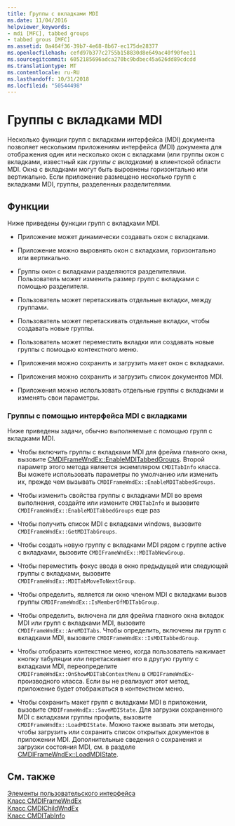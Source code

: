 ```yaml
---
title: Группы с вкладками MDI
ms.date: 11/04/2016
helpviewer_keywords:
- mdi [MFC], tabbed groups
- tabbed grous [MFC]
ms.assetid: 0a464f36-39b7-4e68-8b67-ec175de28377
ms.openlocfilehash: cefd97b377c2755b158830d8e649ac40f90fee11
ms.sourcegitcommit: 6052185696adca270bc9bdbec45a626dd89cdcdd
ms.translationtype: MT
ms.contentlocale: ru-RU
ms.lasthandoff: 10/31/2018
ms.locfileid: "50544498"
---
```

# <a name="mdi-tabbed-groups"></a>Группы с вкладками MDI

Несколько функции групп с вкладками интерфейса (MDI) документа позволяет нескольким приложениям интерфейса (MDI) документа для отображения один или несколько окон с вкладками (или группы окон с вкладками, известный как *группы с вкладками*) в клиентской области MDI. Окна с вкладками могут быть выровнены горизонтально или вертикально. Если приложение размещено несколько групп с вкладками MDI, группы, разделенных разделителями.

## <a name="features"></a>Функции

Ниже приведены функции групп с вкладками MDI.

- Приложение может динамически создавать окон с вкладками.

- Приложение можно выровнять окон с вкладками, горизонтально или вертикально.

- Группы окон с вкладками разделяются разделителями. Пользователь может изменить размер групп с вкладками с помощью разделителя.

- Пользователь может перетаскивать отдельные вкладки, между группами.

- Пользователь может перетаскивать отдельные вкладки, чтобы создавать новые группы.

- Пользователь может переместить вкладки или создавать новые группы с помощью контекстного меню.

- Приложения можно сохранить и загрузить макет окон с вкладками.

- Приложения можно сохранить и загрузить список документов MDI.

- Приложения можно использовать отдельные группы с вкладками и изменять свои параметры.

### <a name="using-mdi-tabbed-groups"></a>Группы с помощью интерфейса MDI с вкладками

Ниже приведены задачи, обычно выполняемые с помощью групп с вкладками MDI.

- Чтобы включить группы с вкладками MDI для фрейма главного окна, вызовите [CMDIFrameWndEx::EnableMDITabbedGroups](../mfc/reference/cmdiframewndex-class.md#enablemditabbedgroups). Второй параметр этого метода является экземпляром `CMDITabInfo` класса. Вы можете использовать параметры по умолчанию или изменить их, прежде чем вызывать `CMDIFrameWndEx::EnableMDITabbedGroups`.

- Чтобы изменить свойства группы с вкладками MDI во время выполнения, создайте или измените `CMDITabInfo` и вызовите `CMDIFrameWndEx::EnableMDITabbedGroups` еще раз

- Чтобы получить список MDI с вкладками windows, вызовите `CMDIFrameWndEx::GetMDITabGroups`.

- Чтобы создать новую группу с вкладками MDI рядом с группе active с вкладками, вызовите `CMDIFrameWndEx::MDITabNewGroup`.

- Чтобы переместить фокус ввода в окно предыдущей или следующей группы с вкладками, вызовите `CMDIFrameWndEx::MDITabMoveToNextGroup`.

- Чтобы определить, является ли окно членом MDI с вкладками вызов группы `CMDIFrameWndEx::IsMemberOfMDITabGroup`.

- Чтобы определить, включена ли для фрейма главного окна вкладок MDI или групп с вкладками MDI, вызовите `CMDIFrameWndEx::AreMDITabs`. Чтобы определить, включены ли групп с вкладками MDI, вызовите `CMDIFrameWndEx::IsMDITabbedGroup`.

- Чтобы отобразить контекстное меню, когда пользователь нажимает кнопку табуляции или перетаскивает его в другую группу с вкладками MDI, переопределите `CMDIFrameWndEx::OnShowMDITabContextMenu` в `CMDIFrameWndEx`-производного класса. Если вы не реализуют этот метод, приложение будет отображаться в контекстном меню.

- Чтобы сохранить макет групп с вкладками MDI в приложении, вызовите `CMDIFrameWndEx::SaveMDIState`. Для загрузки сохраненного MDI с вкладками группы профиль, вызовите `CMDIFrameWndEx::LoadMDIState`. Можно также вызвать эти методы, чтобы загрузить или сохранить список открытых документов в приложении MDI. Дополнительные сведения о сохранения и загрузки состояния MDI, см. в разделе [CMDIFrameWndEx::LoadMDIState](../mfc/reference/cmdiframewndex-class.md#loadmdistate).

## <a name="see-also"></a>См. также

[Элементы пользовательского интерфейса](../mfc/user-interface-elements-mfc.md)<br/>
[Класс CMDIFrameWndEx](../mfc/reference/cmdiframewndex-class.md)<br/>
[Класс CMDIChildWndEx](../mfc/reference/cmdichildwndex-class.md)<br/>
[Класс CMDITabInfo](../mfc/reference/cmditabinfo-class.md)
